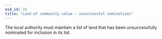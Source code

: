 ```yaml
---
esd_id: 34
title: "Land of community value - unsuccessful nominations"
---
```


The local authority must maintain a list of land that has been unsuccessfully nominated for inclusion in its list. 

